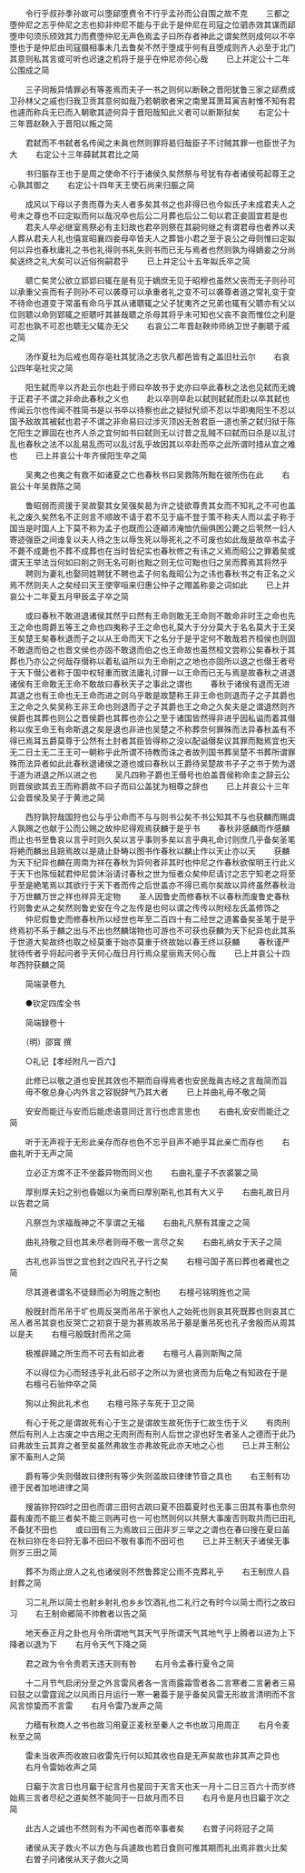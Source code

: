 <!-- { "loadSidebar": true } -->
　　令行乎叔孙季孙故可以堕郈堕费令不行乎孟孙而公自围之故不克
　　三都之堕仲尼之志乎仲尼之志也抑非仲尼不能与于此于是仲尼在司寇之位驷赤效其谋而郈堕申句须乐颀效其力而费堕仲尼无声色焉孟子曰所存者神此之谓矣然则成何以不卒堕也于是仲尼由司寇摄相事未几去鲁矣不然于堕成乎何有且堕成则齐人必至于北门其意则私其言或可听也迟速之机将于是乎在仲尼亦何心哉
　　已上并定公十二年公围成之简

　　三子同叛异情罪必有等差焉而夫子一书之则何以断鞅之晋阳犹鲁三家之郈费成卫孙林父之戚也归我卫贡其意何如哉乃若朝歌者宋之南里耳萧耳寅吉射惟不知有君也遽而称兵无已而入朝歌其迹何异于晋阳哉知此义者可以断斯狱矣
　　右定公十三年晋赵鞅入于晋阳以叛之简

　　君弑而不书弑者名传闻之未眞也然则罪将曷归哉臣子不讨贼其罪一也臣世子为大
　　右定公十三年薛弑其君比之简

　　书归脤存王也于是周之使命不行于诸侯久矣然祭与号犹有存者诸侯苟起尊王之心孰其御之
　　右定公十四年天王使石尚来归脤之简

　　成风以下母以子贵而尊为夫人者多矣其书之也非得已也今姒氏子未成君夫人之号未之尊也不曰定姒而何以哉况卒也后公二月葬也后公二旬以君正妾固宜若是也
　　君夫人卒必继室焉祭必有主妇故也君卒则祭在其嗣何继之有谓君母也者养以夫人葬从君夫人礼也僖宣昭襄四妾母卒皆夫人之葬皆小君之至于哀公之母则惟曰定姒何以异也春秋庸礼之书也礼得则书礼失则书而已无与焉者也然则孰为得嫡妾之分尚矣送终之礼大矣可以近俗徇嗣君乎
　　已上并定公十五年姒氏卒之简

　　聩亡矣灵公欲立郢郢曰辄在是有见于嫡庶无见于昭穆也虽然父丧而无子则孙可以承重父丧而有子则孙不可以袭尊可以承重者礼之变不可以袭尊者道之常礼变于变不待命也道变于常虽有命乌乎其从诸聩辄之父子犹夷齐之兄弟也辄有父聩亦有父以位则聩以命则郢辄之拒聩吁其甚哉聩之杀母其将乎未可知也父丧不哀而惟位之利是可忍也孰不可忍也聩无父辄亦无父
　　右哀公二年晋赵鞅帅师纳卫世子蒯聩于戚之简

　　汤作夏社为后戒也周存亳社其犹汤之志欤凡都邑皆有之盖旧社云尔
　　右哀公四年亳社灾之简

　　阳生弑而辛以齐赴云尔也赴于师曰卒故书于史亦曰卒此春秋之法也见弑而无媿于正君子不谓之非命此春秋之义也
　　赴以卒则卒赴以弑则弑弑而赴以卒其弑也传闻云尔也传闻不胜简书是以书卒以待察也此之疑狱髠顽不忍以华即夷阳生不忍以国予敌故其被弑也君子不谓之非命易曰过涉灭顶凶无咎君臣一道也荼之弑归狱于陈乞阳生之罪固在也齐人杀之宜何如书曰弑则无以讨昔之乱贼不曰弑而曰杀是以乱讨乱也春秋之法不以乱易乱而可以乱讨乱乎故因其以卒赴而卒之此所谓时措从宜之难也
　　已上并哀公十年齐侯阳生卒之简

　　吴夷之也夷之有救不如诸夏之亡也春秋书曰吴救陈所黜在彼所伤在此
　　右哀公十年吴救陈之简

　　鲁昭弱而资援于吴故娶其女吴强矣曷为许之徒欲尊贵其女而不知礼之不可也盖礼之废久矣然名不正则言不顺故不请于君不见于庙不登于策不称夫人而以孟子称于国当是时国人上下莫不称为孟子也既而公逐顚沛淹恤伉俪俱困公薨之后茕然一妇人寄迹强臣之间谁复以夫人待之生以辱生死以辱死礼之不可废也如此哉是故卒书孟子不薨不成薨也不葬不成葬也在当时皆纪实也春秋修之有讳之义焉而昭公之罪着矣或谓天王举法当何如曰削之则无名可削也黜之则无位可黜也归之吴而葬焉其将然乎
　　聘则为妻礼也娶同姓聘犹不聘也孟子何名哉昭公为之讳也春秋书之有正名之义焉不然则夫人之矣经曰天王使宰咺来归惠公仲子之赗盖称妾之词如此
　　已上并哀公十二年夏五月甲辰孟子卒之简

　　或曰春秋不敢进退诸侯其然乎曰然有王命则敢无王命则不敢命非时王之命也先王之命也周爵五等王之命也四夷称子王之命也礼莫大于分分莫大于名名莫大于王吴王矣楚王矣春秋退而子之以从王命而天下之名分于是乎定何不敢哉若齐桓侯也则固不敢退而伯之也晋文侯也亦固不敢退而伯之也王命故也虽然桓文尝称公矣春秋于其葬也乃亦公之何哉存僣称以着私谥所以为王命削之之地也亦固所以退之也僣王者号于天下僣公者称于国中权轻重而致法庸礼讨罪一以王命而已无与焉是故春秋之进退诸侯有王命敢无王命不敢故曰春秋天子之事此之谓也
　　春秋于诸侯有退而无进其退之也有王命也无王命而进之则乌乎敢是故楚称王非王命也则退而子之子其爵也王之命之久矣吴称王非王命也则退而子之子其爵也王之命之久矣夫是之谓退然则齐侯爵也其葬也则公之晋侯爵也其葬也亦公之至于诸国皆然得非进乎因私谥而着其僣称以俟王命王有命斯退之矣是退也非进也吴楚之不称葬奈何罪殊而法异春秋盖有不得已焉耳五爵莫尊于公然有土封者其臣皆得称之没以配谥僣矣议其罪而黜焉宜也天无二日土无二王王可一朝称乎此所谓不待教而诛之者故列国书葬吴楚不书葬所谓罪殊而法异者如此此春秋退诸侯之道也或曰春秋以王爵待吴楚故书子子之书于势为退于道为进退之所以进之也
　　吴凡四称子爵也王僣号也伯盖晋侯称命圭之辞云公则晋侯欲其去王而称爵故不曰子而曰公盖犹为相尊之辞也
　　已上并哀公十三年公会晋侯及吴子于黄池之简

　　西狩孰狩哉国狩也公与乎公命而不与与则书公矣不书公知其不与也获麟而赐虞人孰赐之也献于公而公赐之故仲尼得观焉获麟于是乎书
　　春秋非感麟而作感麟而止也书至鲁哀以言乎时则久矣以言乎事则多矣以言乎典礼命讨则庶几乎备矣圣笔将絶而麟出且踣焉故以是歳止卦畴以图书作春秋以麟止作以天止亦以天
　　获麟为天下纪异也麟在周南为祥在春秋为异何者非其时也仲尼之作春秋欲俟明王行此义于天下也陈恒弑君仲尼尝沐浴请讨春秋之世为恒者众矣仲尼请讨之志宁知老之将至乎至是絶笔焉以其欲行于天下者而传之后世盖亦不得已焉尔矣故以异终虽然春秋治于万世麟万世之祥也祥异无定物
　　圣人因鲁史而修春秋不以春秋而废鲁史春秋行则鲁史从之矣然则鲁史安在今之左传是也何以谓之传传以附经左氏盖修饰之
　　仲尼假鲁史而修春秋所以经世也年至二百四十有二经世之道畧备矣圣笔于是乎终焉初不系于麟之出与不出也然麟瑞物也可游也不可获也获麟为天下纪异也此其系于世道大矣故终也取之经莫重于始亦莫重于终故始以春王终以获麟
　　春秋谨严犹待传者乎将起问者乎天何心哉日月行焉众星丽焉天何心哉
　　已上并哀公十四年西狩获麟之简

　　简端录卷九

　　●钦定四库全书

　　简端録卷十

　　（明）邵寳 撰

　　○礼记【孝经附凡一百六】

　　此修已以敬之道也安民其效也不期而自得焉者也安民哉眞古经之言哉简而旨
　　毋不敬总身心内外言之容貎辞气乃其大者
　　已上并曲礼毋不敬之简

　　安安而能迁与安而后能虑语意同迁言行也虑言思也
　　右曲礼安安而能迁之简

　　听于无声视于无形此亲存而存也色不忘乎目声不絶乎耳此亲亡而存也
　　右曲礼听于无声之简

　　立必正方席不正不坐葢异物而同义也
　　右曲礼童子不衣裘裳之简

　　厚别厚夫妇之别也昏姻以为亲而曰厚别斯礼也其有大义乎
　　右曲礼故日月以告君之简

　　凡祭岂为求福哉神之不享谓之无福
　　右曲礼凡祭有其废之之简

　　曲礼持敬之目也其未尽者则毋不敬一言尽之矣
　　右曲礼纳女于天子之简

　　古礼也非当世之宜也封之四尺孔子行之矣
　　右檀弓国子髙曰葬也者藏也之简

　　尽其道者谓名不徒録而必为明旌之制也
　　右檀弓铭明旌也之简

　　殷旣封而吊吊于圹也周反哭而吊吊于家也人之始死也则哀其死既葬也则哀其亡吊人者吊其哀也反哭亡之初哀于是为甚焉故吊吊于墓是重吊死也孔子舍殷而从周其以是夫
　　右檀弓殷既封而吊之简

　　极推辟踊之所生而不可去有如此者
　　右檀弓人喜则斯陶之简

　　不以得位为心而轻违乎礼此石祁子之所以为贤也贤而为后龟之有知政在于是
　　右檀弓石骀仲卒之简

　　狥以止狥此礼术也
　　右檀弓陈子车死于卫之简

　　有心于死之是谓故死有心于生之是谓故生故死伤于仁故生伤于义
　　有肉刑然后有刑人上古废之中古用之无肉刑而有刑人后世之谬也好生者圣人之德而于此乃曰弗故生云其弃之者至矣虽然弗故生亦弗故死此亦天地之心也
　　已上并王制公家不畜刑人之简

　　爵有等少失则僣故曰律刑有等少失则滥故曰律律节音之具也
　　右王制有功德于民者加地进律之简

　　搜苖狝狩四时之田也而谓三田何古疏曰夏不田葢夏时也无事三田其有事也奈何葢有废而不能三者矣不能三则再可也一可也然则何以共祭大事废否则取共而已田礼不备犹不田也
　　或曰田有三为焉故曰三田非岁三举之之谓也在春曰搜在夏曰苖在秋曰狝在冬曰狩无事不田曰不敬有事而不田可也
　　已上并王制天子诸侯无事则岁三田之简

　　葬不为雨止庻人之礼也诸侯则不然鲁葬定公雨不克葬礼乎
　　右王制庶人县封葬之简

　　习二礼所以简士也射乡射礼也乡乡饮酒礼也二礼行之有时今以简士而行之故曰习
　　右王制命郷简不帅教者以告之简

　　地天泰正月之卦也月令所谓地气其天气乎所谓天气其地气乎上腾者以进为上下降者以退为下
　　右月令天气下降之简

　　君之政为令令贵若天违天则有咎
　　右月令孟春行夏令之简

　　十二月节气启闭分至之外言雷风者各一言雨露霜雪者各二言寒者二言暑者三易曰鼓之以雷霆润之以风雨日月运行一寒一暑葢于是乎备矣风雷无形故言清明而不言风言惊蛰而不言雷
　　右月令雷乃发声之简

　　力穑有秋商人之书也故习用夏正麦秋至秦人之书也故习用周正
　　右月令麦秋至之简

　　雷未当收声而收故曰收雷先行何以知其收也自是无声矣故也非其声之异也
　　右月令雷始收声之简

　　日竆于次言日也月竆于纪言月也星回于天言天也天一月十二日三百六十而岁终始焉三言者尽纪之道矣然不能同于一日故月而不日
　　右月令是月也日竆于次之简

　　此古人之诚也不然则有为不闻也者而卒事者矣
　　右曽子问将冠子之简

　　诸侯从天子救火不以方色与兵遽故也若日食则可推其期而礼出焉非救火比矣
　　右曽子问诸侯从天子救火之简
